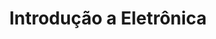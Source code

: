 ---
title: Introdução a Eletrônica
tags: [eletrônica, arduino]
style: fill
color: primary
description: Aulas de Eletrônica e automação.
external_url: https://jocile.com/aulas/tags/eletr%C3%B4nica/
---
